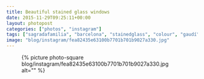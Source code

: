 ```yaml
---
title: Beautiful stained glass windows
date: 2015-11-29T09:25:11+00:00
layout: photopost
categories: ["photos", "instagram"]
tags: ["sagradafamilia", "barcelona", "stainedglass", "colour", "gaudí"]
image: "blog/instagram/fea82435e63100b7701b701b9027a330.jpg"
---
```


<figure class="photo photo--square">
  {% picture photo-square blog/instagram/fea82435e63100b7701b701b9027a330.jpg alt="" %}
</figure>


